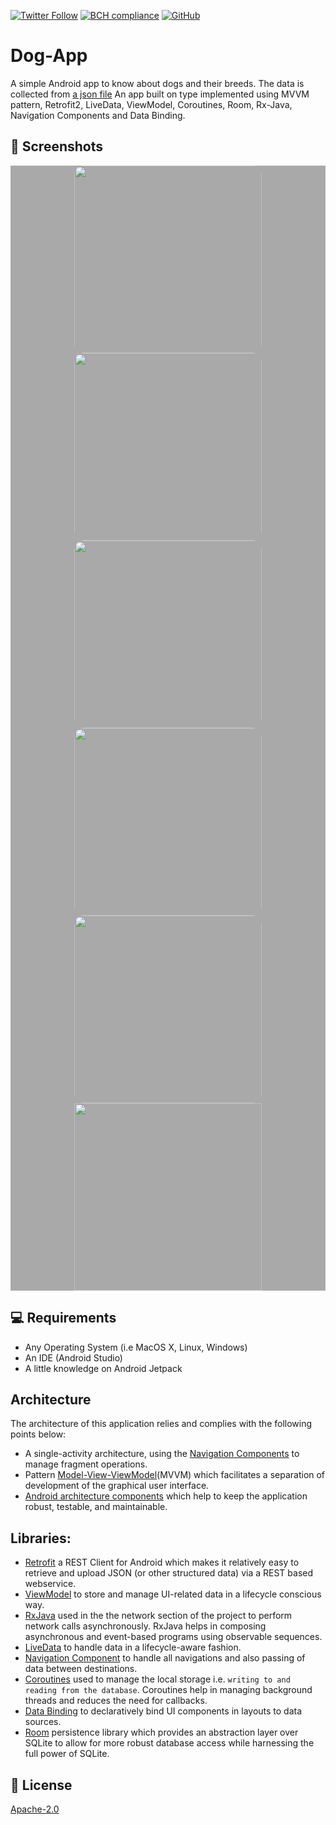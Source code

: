 [![Twitter Follow](https://img.shields.io/twitter/follow/petprog?style=social)](https://twitter.com/petprog) [![BCH compliance](https://bettercodehub.com/edge/badge/petprog/Dog-App?branch=master)](https://bettercodehub.com/) [![GitHub](https://img.shields.io/github/license/petprog/Dog-App)](https://github.com/petprog/Dog-App/blob/master/LICENSE)
# Dog-App
A simple Android app to know about dogs and their breeds.
The data is collected from [a json file](https://raw.githubusercontent.com/DevTides/DogsApi/master/dogs.json)
An app built on type implemented using MVVM pattern, Retrofit2, LiveData, ViewModel, Coroutines, Room, Rx-Java, Navigation Components and Data Binding.

## 📸 Screenshots
<div>
  
<div style="background-color:rgb(169,169,169); text-align:center">
  <img src="art/01.jpg" width="300" style="border-radius: 15px">
  <img src="art/02.jpg" width="300" style="border-radius: 15px">
  <img src="art/03.jpg" width="300" style="border-radius: 15px">
</div>
<div style="background-color:rgb(169,169,169); text-align:center">
  <img src="art/04.jpg" width="300" style="border-radius: 15px">
  <img src="art/05.jpg" width="300" style="border-radius: 15px">
  <img src="art/gif.gif" width="300">
</div>
  
</div>

## 💻 Requirements
* Any Operating System (i.e MacOS X, Linux, Windows)
* An IDE (Android Studio)
* A little knowledge on Android Jetpack

## Architecture
The architecture of this application relies and complies with the following points below:
* A single-activity architecture, using the [Navigation Components](https://developer.android.com/guide/navigation) to manage fragment operations.
* Pattern [Model-View-ViewModel](https://en.wikipedia.org/wiki/Model%E2%80%93view%E2%80%93viewmodel)(MVVM) which facilitates a separation of development of the graphical user interface.
* [Android architecture components](https://developer.android.com/topic/libraries/architecture/) which help to keep the application robust, testable, and maintainable.

## Libraries:

* [Retrofit](https://square.github.io/retrofit/) a REST Client for Android which makes it relatively easy to retrieve and upload JSON (or other structured data) via a REST based webservice.
* [ViewModel](https://developer.android.com/topic/libraries/architecture/viewmodel) to store and manage UI-related data in a lifecycle conscious way.
* [RxJava](https://github.com/ReactiveX/RxJava) used in the the network section of the project to perform network calls asynchronously. RxJava helps in composing asynchronous and event-based programs using observable sequences.
* [LiveData](https://developer.android.com/topic/libraries/architecture/livedata) to handle data in a lifecycle-aware fashion.
* [Navigation Component](https://developer.android.com/guide/navigation) to handle all navigations and also passing of data between destinations.
* [Coroutines](https://kotlinlang.org/docs/reference/coroutines-overview.html) used to manage the local storage i.e. `writing to and reading from the database`. Coroutines help in managing background threads and reduces the need for callbacks.
* [Data Binding](https://developer.android.com/topic/libraries/data-binding/) to declaratively bind UI components in layouts to data sources.
* [Room](https://developer.android.com/topic/libraries/architecture/room) persistence library which provides an abstraction layer over SQLite to allow for more robust database access while harnessing the full power of SQLite.

## 🔖 License
[Apache-2.0](https://github.com/petprog/Dog-App/blob/master/LICENSE)



